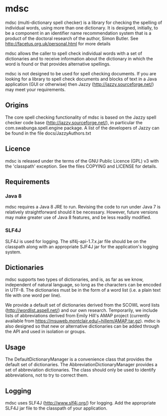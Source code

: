 # mdsc

mdsc (multi-dictionary spell checker) is a library for checking the spelling 
of individual words, using more than one dictionary. It is designed, 
initially, to be a component in an identifier name recommendation system 
that is a product of the doctoral research of the author, Simon Butler.
See http://facetus.org.uk/personal.html for more details

mdsc allows the caller to spell check individual words with a set of 
dictionaries and to receive information about the dictionary in which 
the word is found or that provides alternative spellings.

mdsc is not designed to be used for spell checking documents. If you are 
looking for a library to spell check documents and blocks of text in a 
Java application (GUI or otherwise) then Jazzy 
(http://jazzy.sourceforge.net/) may meet your requirements.

## Origins

The core spell checking functionality of mdsc is based on the Jazzy spell 
checker code base (http://jazzy.sourceforge.net/), in particular the 
com.swabunga.spell.engine package. A list of the developers of Jazzy can 
be found in the file docs/JazzyAuthors.txt

## Licence

mdsc is released under the terms of the GNU Public Licence (GPL) v3 with 
the 'classpath' exception. See the files COPYING and LICENSE for details.

## Requirements
### Java 8
mdsc requires a Java 8 JRE to run. Revising the code to run under Java 7 
is relatively straightforward should it be necessary. However, future 
versions may make greater use of Java 8 features, and be less readily 
modified.
### SLF4J
SLF4J is used for logging. The slf4j-api-1.7.x.jar file should be on the 
classpath along with an appropriate SJF4J jar for the application's 
logging system.
 

## Dictionaries

mdsc supports two types of dictionaries, and is, as far as we know, 
independent of natural language, so long as the characters can be encoded 
in UTF-8. The dictionaries must be in the form of a word list (i.e. a 
plain text file with one word per line).

We provide a default set of dictionaries derived from the SCOWL word lists
(http://wordlist.aspell.net/) and our own research. Temporarily, we 
include lists of abbreviations derived from Emily Hill's AMAP project
(currently available from https://msuweb.montclair.edu/~hillem/AMAP.tar.gz). 
mdsc is also designed so that new or alternative dictionaries can 
be added through the API and used in isolation or groups.

## Usage

The DefaultDictionaryManager is a convenience class that provides the 
default set of dictionaries. The AbbreviationDictionaryManager 
provides a set of abbreviation dictionaries. The class should only 
be used to identify abbreviations, not to try to correct them.

## Logging

mdsc uses SLF4J (http://www.slf4j.org/) for logging. Add the 
appropriate SLF4J jar file to the classpath of your application.

